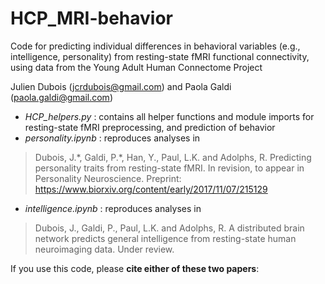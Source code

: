 # HCP_MRI-behavior
Code for predicting individual differences in behavioral variables (e.g., intelligence, personality) from resting-state fMRI functional connectivity, using data from the Young Adult Human Connectome Project 

Julien Dubois (jcrdubois@gmail.com) and Paola Galdi (paola.galdi@gmail.com)

  * *HCP_helpers.py* : contains all helper functions and module imports for resting-state fMRI preprocessing, and prediction of behavior
  * *personality.ipynb* : reproduces analyses in 
  > Dubois, J.\*, Galdi, P.\*, Han, Y., Paul, L.K. and Adolphs, R. Predicting personality traits from resting-state fMRI. In revision, to appear in Personality Neuroscience. Preprint: https://www.biorxiv.org/content/early/2017/11/07/215129
  * *intelligence.ipynb* : reproduces analyses in 
  > Dubois, J., Galdi, P., Paul, L.K. and Adolphs, R. A distributed brain network predicts general intelligence from resting-state human neuroimaging data. Under review. 

If you use this code, please **cite either of these two papers**: 









